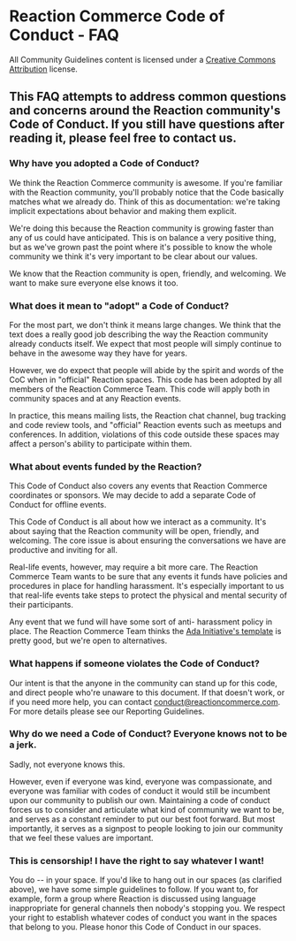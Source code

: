 # Reaction Commerce Code of Conduct - FAQ

All Community Guidelines content is licensed under a [Creative Commons Attribution](https://creativecommons.org/licenses/by/3.0/) license.

## This FAQ attempts to address common questions and concerns around the Reaction community's Code of Conduct. If you still have questions after reading it, please feel free to contact us.

### Why have you adopted a Code of Conduct?

We think the Reaction Commerce community is awesome. If you're familiar with the Reaction community, you'll probably notice that the Code basically matches what we already do. Think of this as documentation: we're taking implicit expectations about behavior and making them explicit.

We're doing this because the Reaction community is growing faster than any of us could have anticipated. This is on balance a very positive thing, but as we've grown past the point where it's possible to know the whole community we think it's very important to be clear about our values.

We know that the Reaction community is open, friendly, and welcoming. We want to make sure everyone else knows it too.

### What does it mean to "adopt" a Code of Conduct?

For the most part, we don't think it means large changes. We think that the text does a really good job describing the way the Reaction community already conducts itself. We expect that most people will simply continue to behave in the awesome way they have for years.

However, we do expect that people will abide by the spirit and words of the CoC when in "official" Reaction spaces. This code has been adopted by all members of the Reaction Commerce Team. This code will apply both in community spaces and at any Reaction events.

In practice, this means mailing lists, the Reaction chat channel, bug tracking and code review tools, and "official" Reaction events such as meetups and conferences. In addition, violations of this code outside these spaces may affect a person's ability to participate within them.

### What about events funded by the Reaction?

This Code of Conduct also covers any events that Reaction Commerce coordinates or sponsors. We may decide to add a separate Code of Conduct for offline events.

This Code of Conduct is all about how we interact as a community. It's about saying that the Reaction community will be open, friendly, and welcoming. The core issue is about ensuring the conversations we have are productive and inviting for all.

Real-life events, however, may require a bit more care. The Reaction Commerce Team wants to be sure that any events it funds have policies and procedures in place for handling harassment. It's especially important to us that real-life events take steps to protect the physical and mental security of their participants.

Any event that we fund will have some sort of anti- harassment policy in place. The Reaction Commerce Team thinks the [Ada Initiative's template](http://geekfeminism.wikia.com/wiki/Conference_anti-harassment/Policy) is pretty good, but we're open to alternatives.

### What happens if someone violates the Code of Conduct?

Our intent is that the anyone in the community can stand up for this code, and direct people who're unaware to this document. If that doesn't work, or if you need more help, you can contact [conduct@reactioncommerce.com](mailto:conduct@reactioncommerce.com). For more details please see our Reporting Guidelines.

### Why do we need a Code of Conduct? Everyone knows not to be a jerk.

Sadly, not everyone knows this.

However, even if everyone was kind, everyone was compassionate, and everyone was familiar with codes of conduct it would still be incumbent upon our community to publish our own. Maintaining a code of conduct forces us to consider and articulate what kind of community we want to be, and serves as a constant reminder to put our best foot forward. But most importantly, it serves as a signpost to people looking to join our community that we feel these values are important.

### This is censorship! I have the right to say whatever I want!

You do -- in your space. If you'd like to hang out in our spaces (as clarified above), we have some simple guidelines to follow. If you want to, for example, form a group where Reaction is discussed using language inappropriate for general channels then nobody's stopping you. We respect your right to establish whatever codes of conduct you want in the spaces that belong to you. Please honor this Code of Conduct in our spaces.
